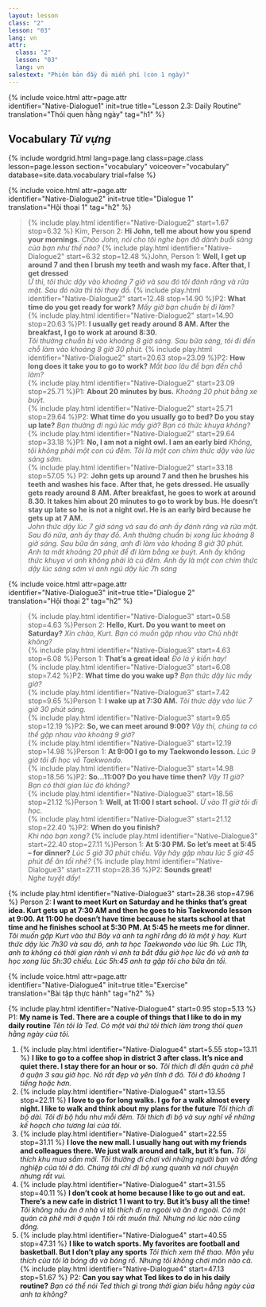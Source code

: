```yaml
---
layout: lesson
class: "2"
lesson: "03"
lang: vn
attr:
  class: "2"
  lesson: "03"
  lang: vn
salestext: "Phiên bản đầy đủ miễn phí (còn 1 ngày)"
---
```


{%  include voice.html attr=page.attr  
	identifier="Native-Dialogue1"  init=true
	title="Lesson 2.3: Daily Routine"        
	translation="Thói quen hằng ngày"
    tag="h1" %}


## Vocabulary *Từ vựng*

{% include wordgrid.html lang=page.lang
		class=page.class 
		lesson=page.lesson 
		section="vocabulary"
		voiceover="vocabulary"
		database=site.data.vocabulary 
		trial=false %}

{%  include voice.html attr=page.attr  
	identifier="Native-Dialogue2"  init=true
	title="Dialogue 1"        
	translation="Hội thoại 1"
    tag="h2" %}

> {% include play.html identifier="Native-Dialogue2" start=1.67 stop=6.32 %} Kim, Person 2: **Hi John, tell me about how you spend your mornings.**
*Chào John, nói cho tôi nghe bạn đã dành buổi sáng của bạn như thế nào?*
>  {% include play.html identifier="Native-Dialogue2" start=6.32 stop=12.48 %}John, Person 1: **Well, I get up around 7 and then I brush my teeth and wash my face. After that, I get dressed**   
*Ừ thì, tôi thức dậy vào khoảng 7 giờ và sau đó tôi đánh răng và rửa mặt. Sau đó nữa thì tôi thay đồ.*
>  {% include play.html identifier="Native-Dialogue2" start=12.48 stop=14.90 %}P2: **What time do you get ready for work?** 
*Mấy giờ bạn chuẩn bị đi làm?*  
>  {% include play.html identifier="Native-Dialogue2" start=14.90 stop=20.63 %}P1: **I usually get ready around 8 AM. After the breakfast, I go to work at around 8:30.**  
*Tôi thường chuẩn bị vào khoảng 8 giờ sáng. Sau bữa sáng, tôi đi đến chỗ làm vào khoảng 8 giờ 30 phút.* 
>  {% include play.html identifier="Native-Dialogue2" start=20.63 stop=23.09 %}P2: **How long does it take you to go to work?**
*Mất bao lâu để bạn đến chỗ làm?*   
>  {% include play.html identifier="Native-Dialogue2" start=23.09 stop=25.71 %}P1: **About 20 minutes by bus.**
*Khoảng 20 phút bằng xe buýt.*   
>  {% include play.html identifier="Native-Dialogue2" start=25.71 stop=29.64 %}P2: **What time do you usually go to bed? Do you stay up late?**
*Bạn thường đi ngủ lúc mấy giờ? Bạn có thức khuya không?*   
>  {% include play.html identifier="Native-Dialogue2" start=29.64 stop=33.18 %}P1: **No, I am not a night owl. I am an early bird**
*Không, tôi không phải một con cú đêm. Tôi là một con chim thức dậy vào lúc sáng sớm.*   
>  {% include play.html identifier="Native-Dialogue2" start=33.18 stop=57.05 %} P2: **John gets up around 7 and then he brushes his teeth and washes his face. After that, he gets dressed. He usually gets ready around 8 AM. After breakfast, he goes to work at around 8.30. It takes him about 20 minutes to go to work by bus. He doesn’t stay up late so he is not a night owl. He is an early bird because he gets up at 7 AM.**  
*John thức dậy lúc 7 giờ sáng và sau đó anh ấy đánh răng và rửa  mặt. Sau đó nữa, anh ấy thay đồ. Anh thường chuẩn bị xong lúc khoảng 8 giờ sáng. Sau bữa ăn sáng, anh đi làm vào khoảng 8 giờ 30 phút. Anh ta mất khoảng 20 phút để đi làm bằng xe buýt. Anh ấy không thức khuya vì anh không phải là cú đêm. Anh ấy là một con chim thức dậy lúc sáng sớm vì anh ngủ dậy lúc 7h sáng*

 
{%  include voice.html attr=page.attr  
	identifier="Native-Dialogue3"  init=true
	title="Dialogue 2"        
	translation="Hội thoại 2"
    tag="h2" %} 
 
> {% include play.html identifier="Native-Dialogue3" start=0.58 stop=4.63 %}Person 2: **Hello, Kurt. Do you want to meet on Saturday?**
*Xin chào, Kurt. Bạn có muốn gặp nhau vào Chủ nhật không?*  
> {% include play.html identifier="Native-Dialogue3" start=4.63 stop=6.08 %}Person 1: **That’s a great idea!**
*Đó là ý kiến hay!*   
> {% include play.html identifier="Native-Dialogue3" start=6.08 stop=7.42 %}P2: **What time do you wake up?**
*Bạn thức dậy lúc mấy giờ?*   
> {% include play.html identifier="Native-Dialogue3" start=7.42 stop=9.65 %}Person 1: **I wake up at 7:30 AM.**
*Tôi thức dậy vào lúc 7 giờ 30 phút sáng.*   
> {% include play.html identifier="Native-Dialogue3" start=9.65 stop=12.19 %}P2: **So, we can meet around 9:00?**
*Vậy thì, chúng ta có thể gặp nhau vào khoảng 9 giờ?*   
> {% include play.html identifier="Native-Dialogue3" start=12.19 stop=14.98 %}Person 1: **At 9:00 I go to my Taekwondo lesson.**
*Lúc 9 giờ tôi đi học võ Taekwondo.*   
> {% include play.html identifier="Native-Dialogue3" start=14.98 stop=18.56 %}P2: **So…11:00? Do you have time then?** 
*Vậy 11 giờ? Bạn có thời gian lúc đó không?*  
> {% include play.html identifier="Native-Dialogue3" start=18.56 stop=21.12 %}Person 1: **Well, at 11:00 I start school.** 
*Ừ vào 11 giờ tôi đi học.*  
> {% include play.html identifier="Native-Dialogue3" start=21.12 stop=22.40 %}P2: **When do you finish?**  
*Khi nào bạn xong?* 
> {% include play.html identifier="Native-Dialogue3" start=22.40 stop=27.11 %}Person 1: **At 5:30 PM. So let’s meet at 5:45 – for dinner?** 
*Lúc 5 giờ 30 phút chiều. Vậy hãy gặp nhau lúc 5 giờ 45 phút để ăn tối nhé?* 
> {% include play.html identifier="Native-Dialogue3" start=27.11 stop=28.36 %}P2: **Sounds great!**  
*Nghe tuyệt đấy!*

{% include play.html identifier="Native-Dialogue3" start=28.36 stop=47.96 %} Person 2: **I want to meet Kurt on Saturday and he thinks that’s great idea. Kurt gets up at 7:30 AM and then he goes to his Taekwondo lesson at 9:00. At 11:00 he doesn’t have time because he starts school at that time and he finishes school at 5:30 PM. At 5:45 he meets me for dinner.**
*Tôi muốn gặp Kurt vào thứ Bảy và anh ta nghĩ rằng đó là một ý hay. Kurt thức dậy lúc 7h30 và sau đó, anh ta học Taekwondo vào lúc 9h. Lúc 11h, anh ta không có thời gian rảnh vì anh ta bắt đầu giờ học lúc đó và anh ta học xong lúc 5h:30 chiều. Lúc 5h:45 anh ta gặp tôi cho bữa ăn tối.*

{%  include voice.html attr=page.attr  
	identifier="Native-Dialogue4"  init=true
	title="Exercise"        
	translation="Bài tập thực hành"
    tag="h2" %} 

{% include play.html identifier="Native-Dialogue4" start=0.95 stop=5.13 %} P1: **My name is Ted. There are a couple of things that I like to do in my daily routine**
*Tên tôi là Ted. Có một vài thứ tôi thích làm trong thói quen hằng ngày của tôi.*
1. {% include play.html identifier="Native-Dialogue4" start=5.55 stop=13.11 %} **I like to go to a coffee shop in district 3 after class. It’s nice and quiet there. I stay there for an hour or so.**
*Tôi thích đi đến quán cà phê ở quận 3 sau giờ học. Nó rất đẹp và yên tĩnh ở đó. Tôi ở đó khoảng 1 tiếng hoặc hơn.*
2. {% include play.html identifier="Native-Dialogue4" start=13.55 stop=22.11 %} **I love to go for long walks. I go for a walk almost every night. I like to walk and think about my plans for the future**
*Tôi thích đi bộ dài. Tôi đi bộ hầu như mỗi đêm. Tôi thích đi bộ và suy nghĩ về những kế hoạch cho tương lai của tôi.*
3. {% include play.html identifier="Native-Dialogue4" start=22.55 stop=31.11 %} **I love the new mall. I usually hang out with my friends and colleagues there. We just walk around and talk, but it’s fun.**
*Tôi thích khu mua sắm mới. Tôi thường đi chơi với những người bạn và đồng nghiệp của tôi ở đó. Chúng tôi chỉ đi bộ xung quanh và nói chuyện nhưng rất vui.*
4. {% include play.html identifier="Native-Dialogue4" start=31.55 stop=40.11 %} **I don’t cook at home because I like to go out and eat. There’s a new cafe in district 1 I want to try. But it’s busy all the time!**
*Tôi không nấu ăn ở nhà vì tôi thích đi ra ngoài và ăn ở ngoài. Có một quán cà phê mới ở quận 1 tôi rất muốn thử. Nhưng nó lúc nào cũng đông.*
5. {% include play.html identifier="Native-Dialogue4" start=40.55 stop=47.31 %} **I like to watch sports. My favorites are football and basketball. But I don’t play any sports**
*Tôi thích xem thể thao. Môn yêu thích của tôi là bóng đá và bóng rổ. Nhưng tôi không chơi môn nào cả.*
{% include play.html identifier="Native-Dialogue4" start=47.13 stop=51.67 %} P2: **Can you say what Ted likes to do in his daily routine?**
*Bạn có thể nói Ted thích gì trong thời gian biểu hằng ngày của anh ta không?*
